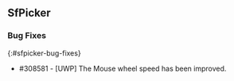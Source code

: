## SfPicker

### Bug Fixes
{:#sfpicker-bug-fixes}

* \#308581 - [UWP]  The Mouse wheel speed has been improved.
